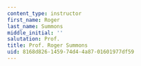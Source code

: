 ```yaml
---
content_type: instructor
first_name: Roger
last_name: Summons
middle_initial: ''
salutation: Prof.
title: Prof. Roger Summons
uid: 8168d826-1459-74d4-4a87-01601977df59
---
```

